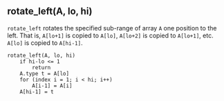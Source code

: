 ## rotate_left(A, lo, hi)

`rotate_left` rotates the specified sub-range of array `A` one position to the left.
That is, `A[lo+1]` is copied to `A[lo]`, `A[lo+2]` is copied to `A[lo+1]`, etc.
`A[lo]` is copied to `A[hi-1]`.
```
rotate_left(A, lo, hi)
    if hi-lo <= 1
        return
    A.type t = A[lo]
    for (index i = 1; i < hi; i++)
        A[i-1] = A[i]
    A[hi-1] = t
```
